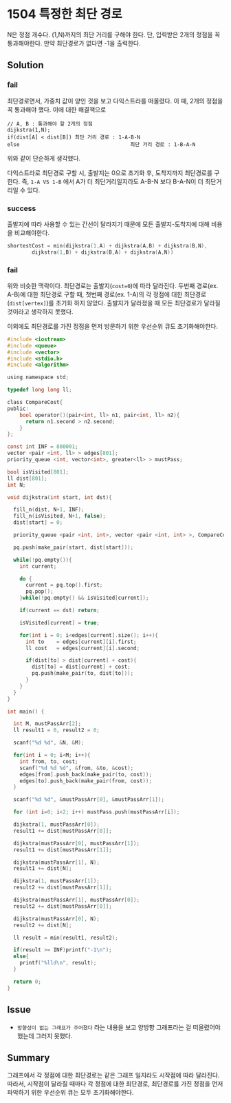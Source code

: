 # 1504 특정한 최단 경로

N은 정점 개수다.
(1,N)까지의 최단 거리를 구해야 한다.
단, 입력받은 2개의 정점을 꼭 통과해야한다.
만약 최단경로가 없다면 -1을 출력한다.

## Solution

### fail

최단경로면서, 가중치 값이 양인 것을 보고 다익스트라를 떠올렸다.
이 때, 2개의 정점을 꼭 통과해야 했다.
이에 대한 해결책으로

```
// A, B : 통과해야 할 2개의 정점
dijkstra(1,N);
if(dist[A] < dist[B]) 최단 거리 경로 : 1-A-B-N
else									최단 거리 경로 : 1-B-A-N
```

위와 같이 단순하게 생각했다.

다익스트라로 최단경로 구할 시, 출발지는 0으로 초기화 후, 도착지까지 최단경로를 구한다. 즉, `1-A VS 1-B` 에서 A가 더 최단거리일지라도 A-B-N 보다 B-A-N이 더 최단거리일 수 있다.

### success

출발지에 따라 사용할 수 있는 간선이 달라지기 때문에 모든 출발지-도착지에 대해 비용을 비교해야한다.

```C
shortestCost = min(dijkstra(1,A) + dijkstra(A,B) + dijkstra(B,N),
		dijkstra(1,B) + dijkstra(B,A) + dijkstra(A,N))
```

### fail

위와 비슷한 맥락이다.
최단경로는 출발지(`cost=0`)에 따라 달라진다.
두번째 경로(ex. A-B)에 대한 최단경로 구할 때, 첫번째 경로(ex. 1-A)의 각 정점에 대한 최단경로(`dist[vertex]`)를 초기화 하지 않았다. 출발지가 달라졌을 때 모든 최단경로가 달라질 것이라고 생각하지 못했다.

이외에도 최단경로를 가진 정점을 먼저 방문하기 위한 우선순위 큐도 초기화해야한다.


```C
#include <iostream>
#include <queue>
#include <vector>
#include <stdio.h>
#include <algorithm>

using namespace std;

typedef long long ll;

class CompareCost{
public:
    bool operator()(pair<int, ll> n1, pair<int, ll> n2){
      return n1.second > n2.second;
    }
};

const int INF = 800001;
vector <pair <int, ll> > edges[801];
priority_queue <int, vector<int>, greater<ll> > mustPass;

bool isVisited[801];
ll dist[801];
int N;

void dijkstra(int start, int dst){

  fill_n(dist, N+1, INF);
  fill_n(isVisited, N+1, false);
  dist[start] = 0;

  priority_queue <pair <int, int>, vector <pair <int, int> >, CompareCost> pq;

  pq.push(make_pair(start, dist[start]));

  while(!pq.empty()){
    int current;

    do {
      current = pq.top().first;
      pq.pop();
    }while(!pq.empty() && isVisited[current]);

    if(current == dst) return;

    isVisited[current] = true;

    for(int i = 0; i<edges[current].size(); i++){
      int to    = edges[current][i].first;
      ll cost   = edges[current][i].second;

      if(dist[to] > dist[current] + cost){
        dist[to] = dist[current] + cost;
        pq.push(make_pair(to, dist[to]));
      }
    }
  }
}

int main() {

  int M, mustPassArr[2];
  ll result1 = 0, result2 = 0;

  scanf("%d %d", &N, &M);

  for(int i = 0; i<M; i++){
    int from, to, cost;
    scanf("%d %d %d", &from, &to, &cost);
    edges[from].push_back(make_pair(to, cost));
    edges[to].push_back(make_pair(from, cost));
  }

  scanf("%d %d", &mustPassArr[0], &mustPassArr[1]);

  for (int i=0; i<2; i++) mustPass.push(mustPassArr[i]);

  dijkstra(1, mustPassArr[0]);
  result1 += dist[mustPassArr[0]];

  dijkstra(mustPassArr[0], mustPassArr[1]);
  result1 += dist[mustPassArr[1]];

  dijkstra(mustPassArr[1], N);
  result1 += dist[N];

  dijkstra(1, mustPassArr[1]);
  result2 += dist[mustPassArr[1]];

  dijkstra(mustPassArr[1], mustPassArr[0]);
  result2 += dist[mustPassArr[0]];

  dijkstra(mustPassArr[0], N);
  result2 += dist[N];

  ll result = min(result1, result2);

  if(result >= INF)printf("-1\n");
  else{
    printf("%lld\n", result);
  }

  return 0;
}
```


## Issue

- `방향성이 없는 그래프가 주어졌다` 라는 내용을 보고 양방향 그래프라는 걸 떠올렸어야 했는데 그러지 못했다.


## Summary

그래프에서 각 정점에 대한 최단경로는 같은 그래프 일지라도 시작점에 따라 달라진다. 따라서, 시작점이 달라질 때마다 각 정점에 대한 최단경로, 최단경로를 가진 정점을 먼저 파악하기 위한 우선순위 큐는 모두 초기화해야한다.
